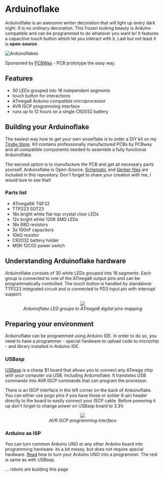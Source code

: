 # Arduinoflake

Arduinoflake is an awesome winter decoration that will light up every dark night. It is no ordinary decoration. This frozen looking beauty is Arduino compatible and can be programmed to do whatever you want to! It features a capacitive touch button which let you interact with it. Last but not least it is **open-source**.

![Arduinoflakes](https://raw.githubusercontent.com/jpraus/arduinoflake/master/doc/PC172551.JPG)

Sponsored by [PCBWay](https://www.pcbway.com/) - PCB prototype the easy way.

## Features

- 30 LEDs grouped into 18 independent segments
- touch button for interactions
- ATmega8 Arduino compatible microprocessor
- AVR ISCP programming interface
- runs up to 12 hours on a single CR2032 battery

## Building your Arduinoflake

The easiest way how to get your own snowflake is to order a DIY kit on my [Tindie Store](https://www.tindie.com/products/jiripraus/arduinoflake/). Kit contains professionally manufactured PCBs by PCBway and all compatible components needed to assemble a fully functional Arduinoflake.

The second option is to manufacture the PCB and get all necessary parts yourself. Arduinoflake is Open-Source. [Schematic](doc/schematic.png) and [Gerber files](gerber/) are included in this repository. Don't forget to share your creation with me, I would love to see that!

### Parts list

- ATmega8A TQF32
- TTP223 SOT23
- 18x bright white flat-top crystal clear LEDs
- 12x bright white 1206 SMD LEDs
- 18x 68Ω resistors
- 3x 100nF capacitors
- 10kΩ resistor
- CR2032 battery holder
- MSK-12C02 power switch

## Understanding Arduinoflake hardware

Arduinoflake consists of 30 white LEDs grouped into 18 segments. Each group is connected to one of the ATmega8 output pins and can be programmatically controlled.  The touch button is handled by standalone TTP223 integrated circuit and is connected to PD3 input pin with interrupt support.

<p align="center">
  <img src="https://raw.githubusercontent.com/jpraus/arduinoflake/master/doc/pin-mapping.png" /><br />
  <em>Arduinoflake LED groups to ATmega8 digital pins mapping</em>
</p>

## Preparing your environment

Arduinoflake can be programmed using Arduino IDE. In order to do so, you need to have a programmer - special hardware to upload code to microchip - and library installed in Arduino IDE.

### USBasp

[USBasp](https://www.fischl.de/usbasp/) is a cheap $1 board that allows you to connect any ATmega chip with your computer via USB. Including Arduinoflake. It translates USB commands into AVR ISCP commands that can program the processor.

There is an ISCP interface in the left corner on the back of Arduinoflake. You can either use pogo pins if you have those or solder 6-pin header directly to the board to easily connect your ISCP cable. Before powering it up don't forget to change power on USBasp board to 3.3V.

<p align="center">
  <img src="https://raw.githubusercontent.com/jpraus/arduinoflake/master/doc/iscp.png" /><br />
  <em>AVR ISCP programming interface</em>
</p>

### Arduino as ISP

You can turn common Arduino UNO or any other Arduino board into programming hardware. its a bit messy, but does not require special hardware. [Read](https://www.arduino.cc/en/tutorial/arduinoISP) how to turn your Arduino UNO into a programmer. The rest is same as with USBasp.


... robots are building this page
